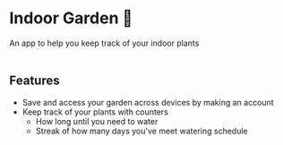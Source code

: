 # **Indoor Garden** 🌱
An app to help you keep track of your indoor plants
<br><br>

## **Features**

* Save and access your garden across devices by making an account
* Keep track of your plants with counters
  * How long until you need to water
  * Streak of how many days you've meet watering schedule
  <br><br>